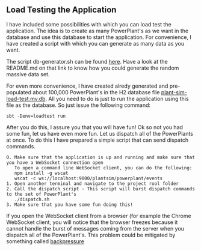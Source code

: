 ## Load Testing the Application

I have included some possibilities with which you can load test the application. The idea is to create as many PowerPlant's as we want in the database and use this database to start the application. For convenience, I have created a script with which you can generate as many data as you want. 

The script db-generator.sh can be found [here](https://github.com/joesan/database-projects/tree/master/power-plant-simulator/h2). Have a look at the README.md on that link to know how you could generate the random massive data set.

For even more convenience, I have created alredy generated and pre-populated about 100,000 PowerPlant's in the H2 database file [plant-sim-load-test.mv.db](https://github.com/joesan/plant-simulator/blob/master/plant-sim-load-test.mv.db). All you need to do is just to run the application using this file as the database. So just issue the following command:

```
sbt -Denv=loadtest run
```

After you do this, I assure you that you will have fun! Ok so not you had some fun, let us have even more fun. Let us dispatch all of the PowerPlants at once. To do this I have prepared a simple script that can send dispatch commands. 

```
0. Make sure that the application is up and running and make sure that you have a WebSocket connection open
   To open a command line WebSocket client, you can do the following:
   npm install -g wscat
   wscat -c ws://localhost:9000/plantsim/powerplant/events
1. Open another terminal and navigate to the project rool folder
2. Call the dispatch script - This script will burst dispatch commands to the set of PowerPlant's
   ./dispatch.sh
3. Make sure that you have some fun doing this!   
```

If you open the WebSocket client from a browser (for example the Chrome WebSocket client, you will notice that the browser freezes because it cannot handle the burst of messages coming from the server when you dispatch all of the PowerPlant's. This problem could be mitigated by something called [backpressure](https://github.com/ReactiveX/RxJava/wiki/Backpressure)
